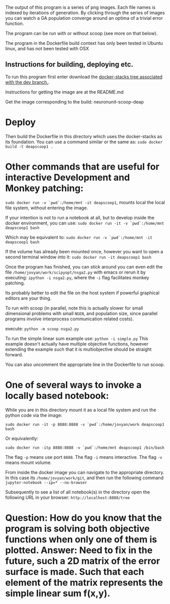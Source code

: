 The output of this program is a series of png images. Each file names is indexed by iterations of generation. By clicking through the series of images you can watch a GA population converge around an optima of a trivial error function.

The program can be run with or without scoop (see more on that below).

The program in the Dockerfile build context has only been tested in Ubuntu linux, and has not been tested with OSX

## Instructions for building, deploying etc.

To run this program first enter download the [docker-stacks tree associated with the dev branch.](https://github.com/scidash/docker-stacks/tree/dev "Title").

Instructions for getting the image are at the README.md

Get the image corresponding to the build: neuronunit-scoop-deap

# Deploy
Then build the Dockerfile in this directory which uses the docker-stacks as its foundation. You can use a command similar or the same as:
`sudo docker build -t deapscoop1 .` 

# Other commands that are useful for interactive Development and Monkey patching:

```sudo docker run -v `pwd`:/home/mnt -it deapscoop1```, mounts local the local file system, without entering the image.


If your intention is not to run a notebook at all, but to develop inside the docker environment, you can use:
```sudo docker run -it -v `pwd`:/home/mnt deapscoop1 bash```

Which may be equivalent to:
```sudo docker run -v `pwd`:/home/mnt -it deapscoop1 bash```

If the volume has already been mounted once, however you want to open a second terminal window into it:
`sudo docker run -it deapscoop1 bash`

Once the program has finished, you can stick around you can even edit the file `/home/jovyan/work/scipyopt/nsga2.py` with emacs or rerun it by executing:
`ipython -i nsga2.py`, where the `-i` flag facilitates monkey patching.
 
Its probably better to edit the file on the host system if powerful graphical editors are your thing.

To run with scoop (in parallel, note this is actually slower for small dimensional problems with small `NGEN`, and population size, since parallel programs involve interprocess communication related costs).

execute:
`python -m scoop nsga2.py`

To run the simple linear sum example use:
`python -i simple.py`
This example doesn't actually have multiple objective functions, however extending the example such that it is multiobjective should be straight forward.

You can also uncomment the appropriate line in the Dockerfile to run scoop.


# One of several ways to invoke a locally based notebook:

While you are in this directory mount it as a local file system and run the python code via the image:

```sudo docker run -it -p 8888:8888 -v `pwd`:/home/jovyan/work deapscoop1 bash```

Or equivalently:

```sudo docker run -itp 8888:8888 -v `pwd`:/home/mnt deapscoop1 /bin/bash```

The flag `-p` means use port `8888`. The flag `-i` means interactive. The flag `-v` means mount volume.

From inside the docker image you can navigate to the appropriate directory. In this case its `/home/jovyan/work/git`, and then run the following command
`jupyter-notebook --ip=* --no-browser`

Subsequently to see a list of all notebook(s) in the directory open the following URL in your browser:
`http://localhost:8888/tree`


# Question: How do you know that the program is solving both objective functions when only one of them is plotted. Answer: Need to fix in the future, such a 2D matrix of the error surface is made. Such that each element of the matrix represents the simple linear sum f(x,y). 



